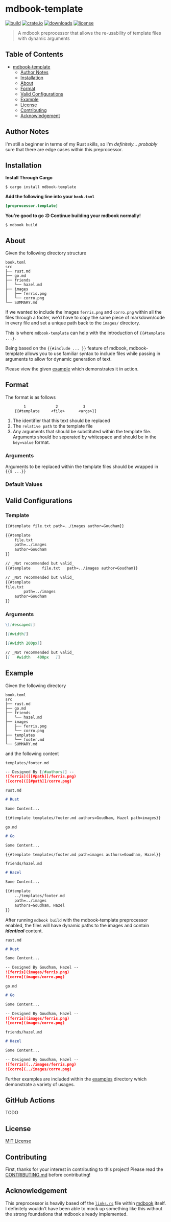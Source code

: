 # mdbook-template

[![build](https://github.com/sgoudham/mdbook-template/actions/workflows/build.yml/badge.svg)](https://github.com/sgoudham/mdbook-template/actions/workflows/build.yml)
[![crate.io](https://img.shields.io/crates/v/mdbook-template)](https://crates.io/crates/mdbook-template)
[![downloads](https://img.shields.io/crates/d/mdbook-template)](https://crates.io/crates/mdbook-template)
[![license](https://img.shields.io/github/license/sgoudham/mdbook-template)](LICENSE)

> A mdbook preprocessor that allows the re-usability of template files with dynamic arguments

## Table of Contents

- [mdbook-template](#mdbook-template)
    * [Author Notes](#author-notes)
    * [Installation](#installation)
    * [About](#about)
    * [Format](#format)
    * [Valid Configurations](#valid-configurations)
    * [Example](#example)
    * [License](#license)
    * [Contributing](#contributing)
    * [Acknowledgement](#acknowledgement)

## Author Notes

I'm still a beginner in terms of my Rust skills, so I'm _definitely... probably_ sure that there are edge cases within
this preprocessor.

## Installation

**Install Through Cargo**

```shell
$ cargo install mdbook-template
```

**Add the following line into your `book.toml`**

```toml
[preprocessor.template]
```

**You're good to go :D Continue building your mdbook normally!**

```shell
$ mdbook build
```

## About

Given the following directory structure

```text
book.toml
src
├── rust.md
├── go.md
├── friends
│   └── hazel.md
├── images
│   ├── ferris.png
│   └── corro.png
└── SUMMARY.md
```

If we wanted to include the images `ferris.png` and `corro.png` within all the files through a footer, we'd have to copy
the same piece of markdown/code in every file and set a unique path back to the `images/` directory.

This is where `mdbook-template` can help with the introduction of `{{#template ...}`.

Being based on the `{{#include ... }}` feature of mdbook, mdbook-template allows you to use familiar syntax to include
files while passing in arguments to allow for dynamic generation of text.

Please view the given [example](#example) which demonstrates it in action.

## Format

The format is as follows

```text
        1             2           3
    {{#template     <file>      <args>}}
```

1. The identifier that this text should be replaced
2. The `relative path` to the template file
3. Any arguments that should be substituted within the template file. Arguments should be seperated by whitespace and
   should be in the `key=value` format.

### Arguments

Arguments to be replaced within the template files should be wrapped in `{{$ ...}}`

### Default Values



## Valid Configurations

### Template

```markdown
{{#template file.txt path=../images author=Goudham}}
```

```markdown
{{#template
    file.txt
    path=../images
    author=Goudham
}}
```

```markdown
// _Not recommended but valid_
{{#template     file.txt   path=../images author=Goudham}}
```

```markdown
// _Not recommended but valid_
{{#template
file.txt
        path=../images
    author=Goudham
}}
```

### Arguments

```markdown
\[[#escaped]]
```

```markdown
[[#width]]
```

```markdown
[[#width 200px]]
```

```markdown
// _Not recommended but valid_
[[   #width   400px   ]]
```

## Example

Given the following directory

```text
book.toml
src
├── rust.md
├── go.md
├── friends
│   └── hazel.md
├── images
│   ├── ferris.png
│   └── corro.png
├── templates
│   └── footer.md
└── SUMMARY.md
```

and the following content

`templates/footer.md`

```markdown
-- Designed By [[#authors]] --
![ferris]([[#path]]/ferris.png)
![corro]([[#path]]/corro.png)
```

`rust.md`

```markdown
# Rust

Some Content...

{{#template templates/footer.md authors=Goudham, Hazel path=images}}
```

`go.md`

```markdown
# Go

Some Content...

{{#template templates/footer.md path=images authors=Goudham, Hazel}}
```

`friends/hazel.md`

```markdown
# Hazel

Some Content...

{{#template
    ../templates/footer.md
    path=../images
    authors=Goudham, Hazel
}}
```

After running `mdbook build` with the mdbook-template preprocessor enabled, the files will have dynamic paths to the
images and contain **_identical_** content.

`rust.md`

```markdown
# Rust

Some Content...

-- Designed By Goudham, Hazel --
![ferris](images/ferris.png)
![corro](images/corro.png)
```

`go.md`

```markdown
# Go

Some Content...

-- Designed By Goudham, Hazel --
![ferris](images/ferris.png)
![corro](images/corro.png)
```

`friends/hazel.md`

```markdown
# Hazel

Some Content...

-- Designed By Goudham, Hazel --
![ferris](../images/ferris.png)
![corro](../images/corro.png)
```

Further examples are included within the [examples](/examples) directory which demonstrate a variety of usages.

## GitHub Actions

TODO

## License

[MIT License](LICENSE)

## Contributing

First, thanks for your interest in contributing to this project! Please read the [CONTRIBUTING.md](CONTRIBUTING.md)
before contributing!

## Acknowledgement

This preprocessor is heavily based off the
[`links.rs`](https://github.com/rust-lang/mdBook/blob/master/src/preprocess/links.rs) file within
[mdbook](https://github.com/rust-lang/mdBook) itself. I definitely wouldn't have been able to mock up something like
this without the strong foundations that mdbook already implemented.